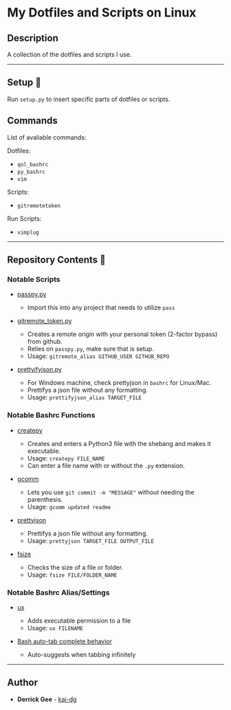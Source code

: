 # My Dotfiles and Scripts on Linux

## Description

A collection of the dotfiles and scripts I use.

---

## Setup :wrench:

Run `setup.py` to insert specific parts of dotfiles or scripts.

## Commands

List of avaliable commands:

Dotfiles:
  * `qol_bashrc`
  * `py_bashrc`
  * `vim`

Scripts:
  * `gitremotetoken`

Run Scripts:
  * `vimplug`

---

## Repository Contents :file_folder:

### Notable Scripts

* [passpy.py](./scripts/passpy.py)
  * Import this into any project that needs to utilize `pass`

* [gitremote_token.py](./scripts/gitremote_token.py)
  * Creates a remote origin with your personal token (2-factor bypass) from github.
  * Relies on `passpy.py`, make sure that is setup.
  * Usage: `gitremote_alias GITHUB_USER GITHUB_REPO`
  
* [prettyifyjson.py](./scripts/prettyifyjson.py)
  * For Windows machine, check prettyjson in `bashrc` for Linux/Mac.
  * Prettifys a json file without any formatting.
  * Usage: `prettifyjson_alias TARGET_FILE`

### Notable Bashrc Functions

* [createpy](./bashrc#L24)
  * Creates and enters a Python3 file with the shebang and makes it executable.
  * Usage: `createpy FILE_NAME`
  * Can enter a file name with or without the `.py` extension.

* [gcomm](./bashrc#L11)
  * Lets you use `git commit -m "MESSAGE"` without needing the parenthesis.
  * Usage: `gcomm updated readme`

* [prettyjson](./bashrc#L46)
  * Prettifys a json file without any formatting.
  * Usage: `prettyjson TARGET_FILE OUTPUT_FILE`
  
* [fsize](./bashrc#L18)
  * Checks the size of a file or folder.
  * Usage: `fsize FILE/FOLDER_NAME`

### Notable Bashrc Alias/Settings

* [ux](./bashrc#83)
  * Adds executable permission to a file
  * Usage: `ux FILENAME`
  
* [Bash auto-tab complete behavior](./bashrc#L91)
  * Auto-suggests when tabbing infinitely
---

## Author
* **Derrick Gee** - [kai-dg](https://github.com/kai-dg)
